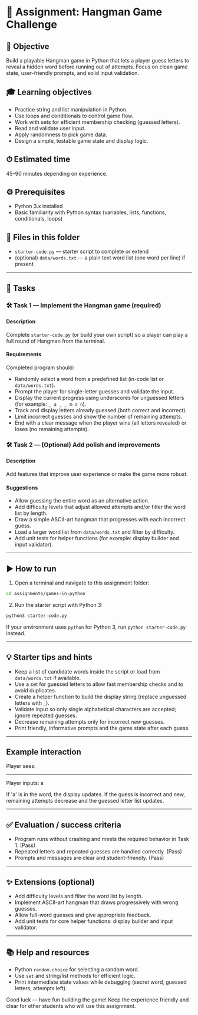 # 📘 Assignment: Hangman Game Challenge

## 🎯 Objective

Build a playable Hangman game in Python that lets a player guess letters to reveal a hidden word before running out of attempts. Focus on clean game state, user-friendly prompts, and solid input validation.

## 🎓 Learning objectives

- Practice string and list manipulation in Python.
- Use loops and conditionals to control game flow.
- Work with sets for efficient membership checking (guessed letters).
- Read and validate user input.
- Apply randomness to pick game data.
- Design a simple, testable game state and display logic.

## ⏱ Estimated time

45–90 minutes depending on experience.

## ⚙️ Prerequisites

- Python 3.x installed
- Basic familiarity with Python syntax (variables, lists, functions, conditionals, loops)

## 📁 Files in this folder

- `starter-code.py` — starter script to complete or extend
- (optional) `data/words.txt` — a plain text word list (one word per line) if present

---

## 📝 Tasks

### 🛠️ Task 1 — Implement the Hangman game (required)

#### Description

Complete `starter-code.py` (or build your own script) so a player can play a full round of Hangman from the terminal.

#### Requirements

Completed program should:

- Randomly select a word from a predefined list (in-code list or `data/words.txt`).
- Prompt the player for single-letter guesses and validate the input.
- Display the current progress using underscores for unguessed letters (for example: `_ a _ _ m a n`).
- Track and display letters already guessed (both correct and incorrect).
- Limit incorrect guesses and show the number of remaining attempts.
- End with a clear message when the player wins (all letters revealed) or loses (no remaining attempts).


### 🛠️ Task 2 — (Optional) Add polish and improvements

#### Description

Add features that improve user experience or make the game more robust.

#### Suggestions

- Allow guessing the entire word as an alternative action.
- Add difficulty levels that adjust allowed attempts and/or filter the word list by length.
- Draw a simple ASCII-art hangman that progresses with each incorrect guess.
- Load a larger word list from `data/words.txt` and filter by difficulty.
- Add unit tests for helper functions (for example: display builder and input validator).

---

## ▶️ How to run

1. Open a terminal and navigate to this assignment folder:

```bash
cd assignments/games-in-python
```

2. Run the starter script with Python 3:

```bash
python3 starter-code.py
```

If your environment uses `python` for Python 3, run `python starter-code.py` instead.

---

## 💡 Starter tips and hints

- Keep a list of candidate words inside the script or load from `data/words.txt` if available.
- Use a set for guessed letters to allow fast membership checks and to avoid duplicates.
- Create a helper function to build the display string (replace unguessed letters with `_`).
- Validate input so only single alphabetical characters are accepted; ignore repeated guesses.
- Decrease remaining attempts only for incorrect *new* guesses.
- Print friendly, informative prompts and the game state after each guess.

---

## Example interaction

Player sees:

_ _ _ _ _

Player inputs: a

If 'a' is in the word, the display updates. If the guess is incorrect and new, remaining attempts decrease and the guessed letter list updates.

---

## ✅ Evaluation / success criteria

- Program runs without crashing and meets the required behavior in Task 1. (Pass)
- Repeated letters and repeated guesses are handled correctly. (Pass)
- Prompts and messages are clear and student-friendly. (Pass)

---

## ✨ Extensions (optional)

- Add difficulty levels and filter the word list by length.
- Implement ASCII-art hangman that draws progressively with wrong guesses.
- Allow full-word guesses and give appropriate feedback.
- Add unit tests for core helper functions: display builder and input validator.

---

## 📚 Help and resources

- Python `random.choice` for selecting a random word.
- Use `set` and string/list methods for efficient logic.
- Print intermediate state values while debugging (secret word, guessed letters, attempts left).

Good luck — have fun building the game! Keep the experience friendly and clear for other students who will use this assignment.
